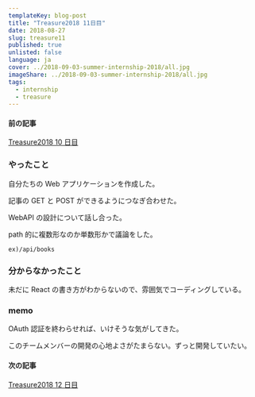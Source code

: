 ```yaml
---
templateKey: blog-post
title: "Treasure2018 11日目"
date: 2018-08-27
slug: treasure11
published: true
unlisted: false
language: ja
cover: ../2018-09-03-summer-internship-2018/all.jpg
imageShare: ../2018-09-03-summer-internship-2018/all.jpg
tags:
  - internship
  - treasure
---
```


#### 前の記事

[Treasure2018 10 日目](https://yoshikawa.dev/treasure10/)

### やったこと

自分たちの Web アプリケーションを作成した。

記事の GET と POST ができるようにつなぎ合わせた。

WebAPI の設計について話し合った。

path 的に複数形なのか単数形かで議論をした。

`ex)/api/books`

### 分からなかったこと

未だに React の書き方がわからないので、雰囲気でコーディングしている。

### memo

OAuth 認証を終わらせれば、いけそうな気がしてきた。

このチームメンバーの開発の心地よさがたまらない。ずっと開発していたい。

#### 次の記事

[Treasure2018 12 日目](https://yoshikawa.dev/treasure12/)